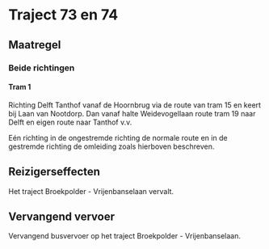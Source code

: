 # Traject 73 en 74
## Maatregel
### Beide richtingen

#### Tram 1
Richting Delft Tanthof vanaf de Hoornbrug via de route van tram 15 en keert bij Laan van Nootdorp. Dan vanaf halte Weidevogellaan route tram 19 naar Delft en eigen route naar Tanthof v.v.

Eén richting
in de ongestremde richting de normale route en in de gestremde richting de omleiding zoals hierboven beschreven.

## Reizigerseffecten
Het traject Broekpolder - Vrijenbanselaan vervalt.

## Vervangend vervoer
Vervangend busvervoer op het traject Broekpolder - Vrijenbanselaan.


